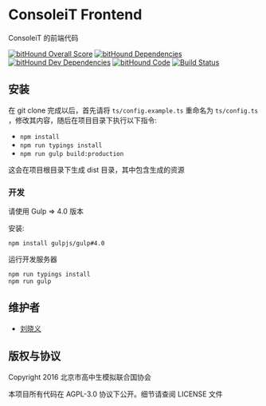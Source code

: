 # ConsoleiT Frontend
ConsoleiT 的前端代码

[![bitHound Overall Score](https://www.bithound.io/github/CircuitCoder/ConsoleiT-Frontend/badges/score.svg)](https://www.bithound.io/github/CircuitCoder/ConsoleiT-Frontend)
[![bitHound Dependencies](https://www.bithound.io/github/CircuitCoder/ConsoleiT-Frontend/badges/dependencies.svg)](https://www.bithound.io/github/CircuitCoder/ConsoleiT-Frontend/master/dependencies/npm)
[![bitHound Dev Dependencies](https://www.bithound.io/github/CircuitCoder/ConsoleiT-Frontend/badges/devDependencies.svg)](https://www.bithound.io/github/CircuitCoder/ConsoleiT-Frontend/master/dependencies/npm)
[![bitHound Code](https://www.bithound.io/github/CircuitCoder/ConsoleiT-Frontend/badges/code.svg)](https://www.bithound.io/github/CircuitCoder/ConsoleiT-Frontend)
[![Build Status](https://travis-ci.org/CircuitCoder/ConsoleiT-Frontend.svg?branch=master)](https://travis-ci.org/CircuitCoder/ConsoleiT-Frontend)

## 安装
在 git clone 完成以后，首先请将 `ts/config.example.ts` 重命名为 `ts/config.ts` ，修改其内容，随后在项目目录下执行以下指令:
* `npm install`
* `npm run typings install`
* `npm run gulp build:production`

这会在项目根目录下生成 dist 目录，其中包含生成的资源

### 开发
请使用 Gulp => 4.0 版本

安装:
```
npm install gulpjs/gulp#4.0
```

运行开发服务器
```
npm run typings install
npm run gulp
```

## 维护者
- [刘晓义](mailto:circuitcoder0@gmail.com)

## 版权与协议
Copyright 2016 北京市高中生模拟联合国协会

本项目所有代码在 AGPL-3.0 协议下公开。细节请查阅 LICENSE 文件

